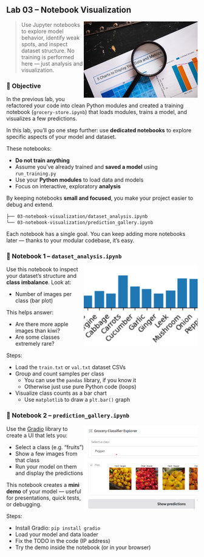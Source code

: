 
## Lab 03 – Notebook Visualization

<img src="../../media/notebook-visualization.jpg" style="width: 300px" align="right">

> Use Jupyter notebooks to explore model behavior, identify weak spots, and inspect dataset structure. No training is performed here — just analysis and visualization.

### 🧭 Objective

In the previous lab, you refactored your code into clean Python modules and created a training notebook (`grocery-store.ipynb`) that loads modules, trains a model, and visualizes a few predictions.

In this lab, you’ll go one step further: use **dedicated notebooks** to explore specific aspects of your model and dataset.

These notebooks:

* **Do not train anything**
* Assume you’ve already trained and **saved a model** using `run_training.py`
* Use your **Python modules** to load data and models
* Focus on interactive, exploratory **analysis**

By keeping notebooks **small and focused**, you make your project easier to debug and extend.

```
├── 03-notebook-visualization/dataset_analysis.ipynb
└── 03-notebook-visualization/prediction_gallery.ipynb
```

Each notebook has a single goal. You can keep adding more notebooks later — thanks to your modular codebase, it’s easy.

### 🍓 Notebook 1 – `dataset_analysis.ipynb`

<img src="../../media/class-imbalance.png" style="width: 300px" align="right">

Use this notebook to inspect your dataset’s structure and **class imbalance**. Look at:

* Number of images per class (bar plot)

This helps answer:

* Are there more apple images than kiwi?
* Are some classes extremely rare?

Steps:

* Load the `train.txt` or `val.txt` dataset CSVs
* Group and count samples per class
    - You can use the `pandas` library, if you know it
    - Otherwise just use pure Python code (loops)
* Visualize class counts as a bar chart
    - Use `matplotlib` to draw a `plt.bar()` graph

### 🤖 Notebook 2 – `prediction_gallery.ipynb`

<img src="../../media/gradio-demo.png" style="width: 300px" align="right">

Use the [Gradio](https://gradio.app/) library to create a UI that lets you:

* Select a class (e.g. “fruits”)
* Show a few images from that class
* Run your model on them and display the predictions

This notebook creates a **mini demo** of your model — useful for presentations, quick tests, or debugging.

Steps:

* Install Gradio: `pip install gradio`
* Load your model and data loader
* Fix the TODO in the code (IP address)
* Try the demo inside the notebook (or in your browser)
